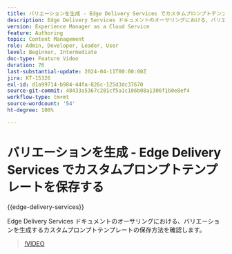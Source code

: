 ```yaml
---
title: バリエーションを生成 - Edge Delivery Services でカスタムプロンプトテンプレートを保存する
description: Edge Delivery Services ドキュメントのオーサリングにおける、バリエーションを生成するカスタムプロンプトテンプレートの保存方法を確認します。
version: Experience Manager as a Cloud Service
feature: Authoring
topic: Content Management
role: Admin, Developer, Leader, User
level: Beginner, Intermediate
doc-type: Feature Video
duration: 76
last-substantial-update: 2024-04-11T00:00:00Z
jira: KT-15326
exl-id: d1a99714-b984-44fa-826c-125d3dc37670
source-git-commit: 48433a5367c281cf5a1c106b08a1306f1b0e8ef4
workflow-type: tm+mt
source-wordcount: '54'
ht-degree: 100%

---
```


# バリエーションを生成 - Edge Delivery Services でカスタムプロンプトテンプレートを保存する

{{edge-delivery-services}}

Edge Delivery Services ドキュメントのオーサリングにおける、バリエーションを生成するカスタムプロンプトテンプレートの保存方法を確認します。

>[!VIDEO](https://video.tv.adobe.com/v/3428317/?learn=on)

